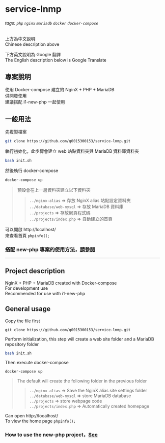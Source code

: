 service-lnmp
===

###### tags: `php` `nginx` `mariadb` `docker` `docker-compose`

上方為中文說明  
Chinese description above

下方英文說明為 Google 翻譯  
The English description below is Google Translate  

專案說明
---
使用 Docker-compose 建立的 NginX + PHP + MariaDB  
供開發使用  
建議搭配 i1-new-php 一起使用  

一般用法  
---
先複製檔案  
```bash
git clone https://github.com/q0015300153/service-lnmp.git
```

執行初始化，此步驟會建立 web 站點資料夾與 MariaDB 資料庫資料夾  
```bash
bash init.sh
```

然後執行 docker-compose  
```bash
docker-compose up
```

>預設會在上一層資料夾建立以下資料夾  
>>`../nginx-alias`        => 存放 NginX alias 站點設定資料夾  
>>`../database/web-mysql` => 存放 MariaDB 資料庫  
>>`../projects`           => 存放網頁程式碼  
>>`../projects/index.php` => 自動建立的首頁  

可以開啟 http://localhost/  
來查看首頁 `phpinfo();`

### 搭配 new-php 專案的使用方法，[請參閱](https://github.com/q0015300153/new-php)  

- - -

Project description
---
NginX + PHP + MariaDB created with Docker-compose  
For development use  
Recommended for use with i1-new-php  

General usage  
---
Copy the file first  
```git
git clone https://github.com/q0015300153/service-lnmp.git
```

Perform initialization, this step will create a web site folder and a MariaDB repository folder  
```bash
bash init.sh
```

Then execute docker-compose  
```bash
docker-compose up
```

>The default will create the following folder in the previous folder  
>>`../nginx-alias`        => Save the NginX alias site settings folder  
>>`../database/web-mysql` => store MariaDB database  
>>`../projects` => store webpage code  
>>`../projects/index.php` => Automatically created homepage  

Can open http://localhost/  
To view the home page `phpinfo();`

### How to use the new-php project，[See](https://github.com/q0015300153/new-php)  
